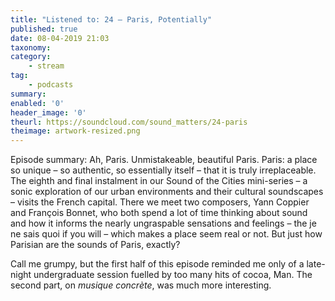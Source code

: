 ```yaml
---
title: "Listened to: 24 – Paris, Potentially"
published: true
date: 08-04-2019 21:03
taxonomy:
category:
	- stream
tag:
	- podcasts
summary:
enabled: '0'
header_image: '0'
theurl: https://soundcloud.com/sound_matters/24-paris
theimage: artwork-resized.png
--- 
```

Episode summary: Ah, Paris. Unmistakeable, beautiful Paris. Paris: a place so unique – so authentic, so essentially itself – that it is truly irreplaceable. The eighth and final instalment in our Sound of the Cities mini-series – a sonic exploration of our urban environments and their cultural soundscapes – visits the French capital. There we meet two composers, Yann Coppier and François Bonnet, who both spend a lot of time thinking about sound and how it informs the nearly ungraspable sensations and feelings – the je ne sais quoi if you will – which makes a place seem real or not. But just how Parisian are the sounds of Paris, exactly?

Call me grumpy, but the first half of this episode reminded me only of a late-night undergraduate session fuelled by too many hits of cocoa, Man. The second part, on _musique concrète_, was much more interesting.
